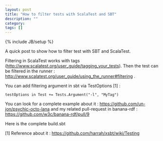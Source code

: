```yaml
---
layout: post
title: "How to filter tests with ScalaTest and SBT"
description: ""
category: 
tags: []
---
```

{% include JB/setup %}


A quick post to show how to filter test with SBT and ScalaTest.

Filtering in ScalaTest works with tags (http://www.scalatest.org/user_guide/tagging_your_tests). Then the test can be filtered in the runner : http://www.scalatest.org/user_guide/using_the_runner#filtering .


You can add filtering argument in sbt via TestOptions [1] : 

```
testOptions in Test += Tests.Argument("-l", "MyTag")
```

You can look for a complete example about it : https://github.com/un-jon/psychic-octo-lana and my related pull-request in banana-rdf  : https://github.com/w3c/banana-rdf/pull/9 

Here is the complete build.sbt 

<script src="https://gist.github.com/2987987.js"> </script>




[1] Reference about it : https://github.com/harrah/xsbt/wiki/Testing 







